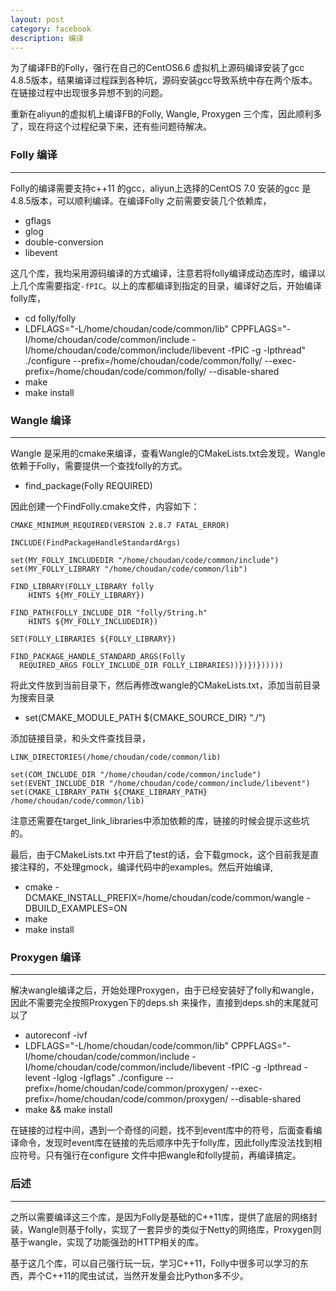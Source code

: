 ```yaml
---
layout: post
category: facebook
description: 编译
---
```


为了编译FB的Folly，强行在自己的CentOS6.6 虚拟机上源码编译安装了gcc 4.8.5版本，结果编译过程踩到各种坑，源码安装gcc导致系统中存在两个版本。在链接过程中出现很多异想不到的问题。

重新在aliyun的虚拟机上编译FB的Folly, Wangle, Proxygen 三个库，因此顺利多了，现在将这个过程纪录下来，还有些问题待解决。

### Folly 编译
-----------------

Folly的编译需要支持c++11 的gcc，aliyun上选择的CentOS 7.0 安装的gcc 是4.8.5版本，可以顺利编译。在编译Folly 之前需要安装几个依赖库，

* gflags
* glog
* double-conversion
* libevent

这几个库，我均采用源码编译的方式编译，注意若将folly编译成动态库时，编译以上几个库需要指定`-fPIC`。以上的库都编译到指定的目录，编译好之后，开始编译folly库，

* cd  folly/folly
* LDFLAGS="-L/home/choudan/code/common/lib" CPPFLAGS="-I/home/choudan/code/common/include -I/home/choudan/code/common/include/libevent -fPIC -g -lpthread" ./configure  --prefix=/home/choudan/code/common/folly/ --exec-prefix=/home/choudan/code/common/folly/ --disable-shared 
* make
* make install

### Wangle 编译
-----------------

Wangle 是采用的cmake来编译，查看Wangle的CMakeLists.txt会发现，Wangle 依赖于Folly，需要提供一个查找folly的方式。

* find_package(Folly REQUIRED)

因此创建一个FindFolly.cmake文件，内容如下：

    CMAKE_MINIMUM_REQUIRED(VERSION 2.8.7 FATAL_ERROR)

    INCLUDE(FindPackageHandleStandardArgs)

    set(MY_FOLLY_INCLUDEDIR "/home/choudan/code/common/include")
    set(MY_FOLLY_LIBRARY "/home/choudan/code/common/lib")

    FIND_LIBRARY(FOLLY_LIBRARY folly
        HINTS ${MY_FOLLY_LIBRARY})

    FIND_PATH(FOLLY_INCLUDE_DIR "folly/String.h"
        HINTS ${MY_FOLLY_INCLUDEDIR})

    SET(FOLLY_LIBRARIES ${FOLLY_LIBRARY})

    FIND_PACKAGE_HANDLE_STANDARD_ARGS(Folly
      REQUIRED_ARGS FOLLY_INCLUDE_DIR FOLLY_LIBRARIES))})})})))))

将此文件放到当前目录下，然后再修改wangle的CMakeLists.txt，添加当前目录为搜索目录

* set(CMAKE_MODULE_PATH ${CMAKE_SOURCE_DIR} "./")

添加链接目录，和头文件查找目录，

    LINK_DIRECTORIES(/home/choudan/code/common/lib)

    set(COM_INCLUDE_DIR "/home/choudan/code/common/include")
    set(EVENT_INCLUDE_DIR "/home/choudan/code/common/include/libevent")
    set(CMAKE_LIBRARY_PATH ${CMAKE_LIBRARY_PATH} /home/choudan/code/common/lib)

注意还需要在target_link_libraries中添加依赖的库，链接的时候会提示这些坑的。

最后，由于CMakeLists.txt 中开启了test的话，会下载gmock，这个目前我是直接注释的，不处理gmock，编译代码中的examples。然后开始编译,

* cmake -DCMAKE_INSTALL_PREFIX=/home/choudan/code/common/wangle -DBUILD_EXAMPLES=ON 
* make
* make install

### Proxygen 编译
-----------------

解决wangle编译之后，开始处理Proxygen，由于已经安装好了folly和wangle，因此不需要完全按照Proxygen下的deps.sh 来操作，直接到deps.sh的末尾就可以了

* autoreconf -ivf
* LDFLAGS="-L/home/choudan/code/common/lib" CPPFLAGS="-I/home/choudan/code/common/include -I/home/choudan/code/common/include/libevent -fPIC -g -lpthread -levent -lglog -lgflags" ./configure  --prefix=/home/choudan/code/common/proxygen/ --exec-prefix=/home/choudan/code/common/proxygen/  --disable-shared
* make && make install

在链接的过程中间，遇到一个奇怪的问题，找不到event库中的符号，后面查看编译命令，发现时event库在链接的先后顺序中先于folly库，因此folly库没法找到相应符号。只有强行在configure 文件中把wangle和folly提前，再编译搞定。


### 后述
-----------------

之所以需要编译这三个库，是因为Folly是基础的C++11库，提供了底层的网络封装，Wangle则基于folly，实现了一套异步的类似于Netty的网络库，Proxygen则基于wangle，实现了功能强劲的HTTP相关的库。

基于这几个库，可以自己强行玩一玩，学习C++11，Folly中很多可以学习的东西，弄个C++11的爬虫试试，当然开发量会比Python多不少。


